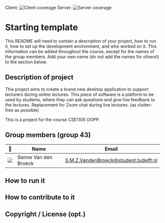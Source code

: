 Client: ![Client coverage](https://gitlab.ewi.tudelft.nl/cse1105/2019-2020/organisation/repository-template/badges/master/coverage.svg?job=client-test)
Server: ![Server coverage](https://gitlab.ewi.tudelft.nl/cse1105/2019-2020/organisation/repository-template/badges/master/coverage.svg?job=server-test)


# Starting template

This README will need to contain a description of your project, how to run it, how to set up the development environment, and who worked on it.
This information can be added throughout the course, except for the names of the group members.
Add your own name (do not add the names for others!) to the section below.

## Description of project
This project aims to create a brand new desktop application to support lecturers during online lectures.
This piece of software is a platform to be used by students, where they can ask questions and give live feedback to the lectures. 
Replacement for Zoom chat during live lectures. (as clutter-free as possible)

This is a project for the course CSE1105 OOPP.


## Group members (group 43)

| 📸 | Name | Email |
|---|---|---|
| ![](https://eu.ui-avatars.com/api/?name=SB&length=4&size=50&color=DDD&background=777&font-size=0.325) |   Senne Van den Broeck   | S.M.Z.VandenBroeck@student.tudelft.nl |
<!-- Instructions (remove once assignment has been completed -->
<!-- - Add (only!) your own name to the table above (use Markdown formatting) -->
<!-- - Mention your *student* email address -->
<!-- - Preferably add a recognisable photo, otherwise add your GitLab photo -->
<!-- - (please make sure the photos have the same size) --> 

## How to run it

## How to contribute to it

## Copyright / License (opt.)
